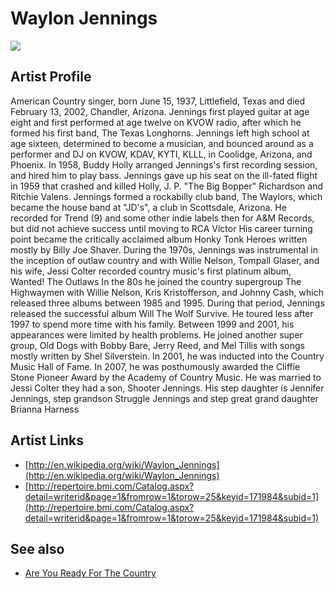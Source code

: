 # Waylon Jennings

![](../../asssets/artists/Waylon_Jennings.png)

## Artist Profile

American Country singer, born June 15, 1937, Littlefield, Texas and died February 13, 2002, Chandler, Arizona.
Jennings first played guitar at age eight and first performed at age twelve on KVOW radio, after which he formed his first band, The Texas Longhorns. Jennings left high school at age sixteen, determined to become a musician, and bounced around as a performer and DJ on KVOW, KDAV, KYTI, KLLL, in Coolidge, Arizona, and Phoenix. 
In 1958, Buddy Holly arranged Jennings's first recording session, and hired him to play bass. Jennings gave up his seat on the ill-fated flight in 1959 that crashed and killed Holly, J. P. "The Big Bopper" Richardson and Ritchie Valens. 
Jennings formed a rockabilly club band, The Waylors, which became the house band at "JD's", a club in Scottsdale, Arizona. He recorded for Trend (9) and some other indie labels then for A&amp;M Records, but did not achieve success until moving to RCA Victor
His career turning point became the critically acclaimed album Honky Tonk Heroes written mostly by Billy Joe Shaver. During the 1970s, Jennings was instrumental in the inception of outlaw country and with Willie Nelson, Tompall Glaser, and his wife, Jessi Colter recorded country music's first platinum album, Wanted! The Outlaws
In the 80s he joined the country supergroup The Highwaymen with Willie Nelson, Kris Kristofferson, and Johnny Cash, which released three albums between 1985 and 1995. During that period, Jennings released the successful album Will The Wolf Survive.
He toured less after 1997 to spend more time with his family. Between 1999 and 2001, his appearances were limited by health problems. He joined another super group, Old Dogs with Bobby Bare, Jerry Reed, and Mel Tillis with songs mostly written by Shel Silverstein. In 2001, he was inducted into the Country Music Hall of Fame. In 2007, he was posthumously awarded the Cliffie Stone Pioneer Award by the Academy of Country Music. 
He was married to Jessi Colter they had a son, Shooter Jennings. His step daughter is Jennifer Jennings, step grandson Struggle Jennings and step great grand daughter Brianna Harness

## Artist Links

- [http://en.wikipedia.org/wiki/Waylon_Jennings](http://en.wikipedia.org/wiki/Waylon_Jennings)
- [http://repertoire.bmi.com/Catalog.aspx?detail=writerid&page=1&fromrow=1&torow=25&keyid=171984&subid=1](http://repertoire.bmi.com/Catalog.aspx?detail=writerid&page=1&fromrow=1&torow=25&keyid=171984&subid=1)


## See also

- [Are You Ready For The Country](Waylon_Jennings-Are_You_Ready_For_The_Country.md)
